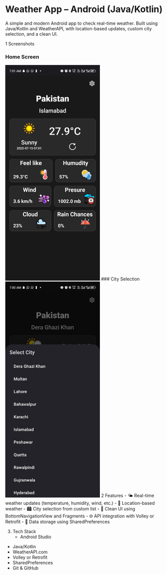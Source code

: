 # Weather App – Android (Java/Kotlin)
A simple and modern Android app to check real-time weather. 
Built using Java/Kotlin and WeatherAPI, with location-based updates, custom city selection, and a clean UI.

1 Screenshots
### Home Screen  
<img src="screenshots/home.png" width="300"/>    
### City Selection  
<img src="screenshots/city.png" width="300"/>
2 Features
- 🌤 Real-time weather updates (temperature, humidity, wind, etc.)
- 📍 Location-based weather
- 🏙 City selection from custom list
- 🎨 Clean UI using BottomNavigationView and Fragments
- 🌐 API integration with Volley or Retrofit
- 💾 Data storage using SharedPreferences

3. Tech Stack
   - Android Studio
  - Java/Kotlin
  - WeatherAPI.com
  - Volley or Retrofit
  - SharedPreferences
  - Git & GitHub
